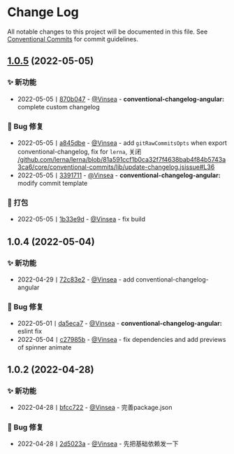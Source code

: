 # Change Log

All notable changes to this project will be documented in this file.
See [Conventional Commits](https://conventionalcommits.org) for commit guidelines.

## [1.0.5](https://github.com/Vinsea/toolkit/compare/v1.0.4...v1.0.5) (2022-05-05)


### ✨ 新功能

* 2022-05-05丨[870b047](https://github.com/Vinsea/toolkit/commit/870b047cd4f1079d1cbd9ca7689b8742bcf54f33) - [@Vinsea](https://github.com/Vinsea/toolkit/Vinsea?tab=activity) -    **conventional-changelog-angular:** complete custom changelog


### 🐛 Bug 修复

* 2022-05-05丨[a845dbe](https://github.com/Vinsea/toolkit/commit/a845dbe25a822a5ec65509e2a5d222bac29decee) - [@Vinsea](https://github.com/Vinsea/toolkit/Vinsea?tab=activity) -    add `gitRawCommitsOpts` when export conventional-changelog, fix for `lerna`, 关闭 [/github.com/lerna/lerna/blob/81a591ccf1b0ca32f7f4638bab4f84b5743a3ca6/core/conventional-commits/lib/update-changelog.jsissue#L36](https://github.com//github.com/lerna/lerna/blob/81a591ccf1b0ca32f7f4638bab4f84b5743a3ca6/core/conventional-commits/lib/update-changelog.js/issues/L36)
* 2022-05-05丨[3391711](https://github.com/Vinsea/toolkit/commit/339171139afc759106c9fce7bbbb8b29ab1a947a) - [@Vinsea](https://github.com/Vinsea/toolkit/Vinsea?tab=activity) -    **conventional-changelog-angular:** modify commit template


### 🔧 打包

* 2022-05-05丨[1b33e9d](https://github.com/Vinsea/toolkit/commit/1b33e9d45f97e373ff4ad98aa3b4888f45d152f8) - [@Vinsea](https://github.com/Vinsea/toolkit/Vinsea?tab=activity) -    fix build





## 1.0.4 (2022-05-04)


### ✨ 新功能

* 2022-04-29丨[72c83e2](https://github.com/Vinsea/toolkit/commit/72c83e2663d4dcf0af72b2f744dd7e9cbf552105) - [@Vinsea](https://github.com/Vinsea/toolkit/Vinsea?tab=activity) -    add conventional-changelog-angular


### 🐛 Bug 修复

* 2022-05-01丨[da5eca7](https://github.com/Vinsea/toolkit/commit/da5eca77f5b83bfd1f7b46e7bdf28295ca410d03) - [@Vinsea](https://github.com/Vinsea/toolkit/Vinsea?tab=activity) -    **conventional-changelog-angular:** eslint fix
* 2022-05-04丨[c27985b](https://github.com/Vinsea/toolkit/commit/c27985b4c7e1f8163190b5608983336ea1e2931d) - [@Vinsea](https://github.com/Vinsea/toolkit/Vinsea?tab=activity) -    fix dependencies and add previews of spinner animate



## 1.0.2 (2022-04-28)


### ✨ 新功能

* 2022-04-28丨[bfcc722](https://github.com/Vinsea/toolkit/commit/bfcc7222e80009dd9a63f13f01120e3f0fa4dd24) - [@Vinsea](https://github.com/Vinsea/toolkit/Vinsea?tab=activity) -    完善package.json


### 🐛 Bug 修复

* 2022-04-28丨[2d5023a](https://github.com/Vinsea/toolkit/commit/2d5023a0ea194edff3eb41dbab5e00d9a5fa9967) - [@Vinsea](https://github.com/Vinsea/toolkit/Vinsea?tab=activity) -    先把基础依赖发一下
